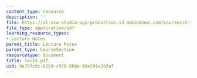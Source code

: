 ```yaml
---
content_type: resource
description: ''
file: https://ol-ocw-studio-app-production.s3.amazonaws.com/courses/6-111-introductory-digital-systems-laboratory-spring-2006/9e75fc0cb259c9708b8e98e591a203af_lec15.pdf
file_type: application/pdf
learning_resource_types:
- Lecture Notes
parent_title: Lecture Notes
parent_type: CourseSection
resourcetype: Document
title: lec15.pdf
uid: 9e75fc0c-b259-c970-8b8e-98e591a203af
---
```

